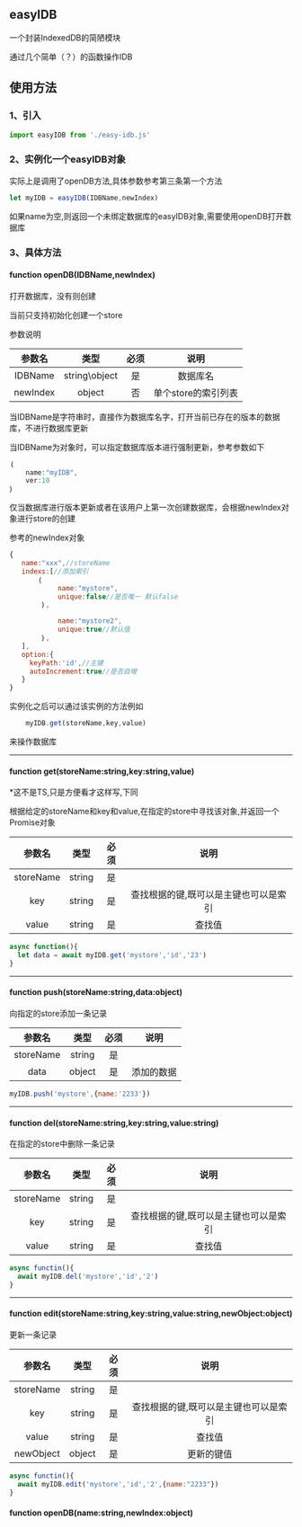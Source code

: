 ## easyIDB
一个封装IndexedDB的简陋模块

通过几个简单（？）的函数操作IDB

## 使用方法
### 1、引入
```js
import easyIDB from './easy-idb.js'
```

### 2、实例化一个easyIDB对象

实际上是调用了openDB方法,具体参数参考第三条第一个方法

```js
let myIDB = easyIDB(IDBName,newIndex)
```
如果name为空,则返回一个未绑定数据库的easyIDB对象,需要使用openDB打开数据库

### 3、具体方法

#### function openDB(IDBName,newIndex)
打开数据库，没有则创建

当前只支持初始化创建一个store

参数说明

|  参数名  |        类型     | 必须  |   说明    |
| :------: | :------------: | :--: | :-------------------: |
| IDBName |  string\object   |  是  |       数据库名      |
| newIndex | object          |  否  |     单个store的索引列表  |

当IDBName是字符串时，直接作为数据库名字，打开当前已存在的版本的数据库，不进行数据库更新

当IDBName为对象时，可以指定数据库版本进行强制更新，参考参数如下
```js
｛
    name:"myIDB",
    ver:10
｝
```
仅当数据库进行版本更新或者在该用户上第一次创建数据库，会根据newIndex对象进行store的创建

参考的newIndex对象
```js
{
   name:"xxx",//storeName
   indexs:[//添加索引
       ｛
            name:"mystore",
            unique:false//是否唯一 默认false
        ｝,

            name:"mystore2",
            unique:true//默认值
        ｝,
   ],
   option:{
     keyPath:'id',//主键
     autoIncrement:true//是否自增
   }
}
```
实例化之后可以通过该实例的方法例如
```js
    myIDB.get(storeName,key,value)
```
来操作数据库


---

#### function get(storeName:string,key:string,value)

*这不是TS,只是方便看才这样写,下同

根据给定的storeName和key和value,在指定的store中寻找该对象,并返回一个Promise对象

|  参数名  |        类型     | 必须  |   说明    |
| :------: | :------------: | :--: | :-------------------: |
| storeName |  string   |  是  |             |
| key | string          |  是  |     查找根据的键,既可以是主键也可以是索引  |
| value | string | 是| 查找值|

```js
async function(){
  let data = await myIDB.get('mystore','id','23')
}
```
---

#### function push(storeName:string,data:object)

向指定的store添加一条记录

|  参数名  |        类型     | 必须  |   说明    |
| :------: | :------------: | :--: | :-------------------: |
| storeName |  string   |  是  |             |
| data | object          |  是  |     添加的数据  |

```js
myIDB.push('mystore',{name:'2233'})
```
---

#### function del(storeName:string,key:string,value:string)

在指定的store中删除一条记录

|  参数名  |        类型     | 必须  |   说明    |
| :------: | :------------: | :--: | :-------------------: |
| storeName |  string   |  是  |             |
| key | string          |  是  |     查找根据的键,既可以是主键也可以是索引  |
| value | string | 是| 查找值|

```js
async functin(){
  await myIDB.del('mystore','id','2')
}
```

---

#### function edit(storeName:string,key:string,value:string,newObject:object)

更新一条记录

|  参数名  |        类型     | 必须  |   说明    |
| :------: | :------------: | :--: | :-------------------: |
| storeName |  string   |  是  |             |
| key | string          |  是  |     查找根据的键,既可以是主键也可以是索引  |
| value | string | 是| 查找值|
| newObject| object | 是 | 更新的键值  |

```js
async functin(){
  await myIDB.edit('mystore','id','2',{name:"2233"})
}
```

#### function openDB(name:string,newIndex:object)
